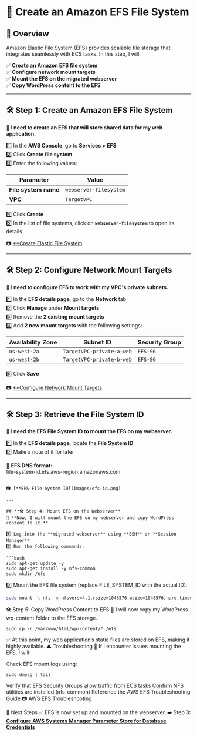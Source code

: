 # **📂 Create an Amazon EFS File System**

## **📌 Overview**
Amazon Elastic File System (EFS) provides scalable file storage that integrates seamlessly with ECS tasks. In this step, I will:

✅ **Create an Amazon EFS file system**  
✅ **Configure network mount targets**  
✅ **Mount the EFS on the migrated webserver**  
✅ **Copy WordPress content to the EFS**  

---

## **🛠️ Step 1: Create an Amazon EFS File System**
📌 **I need to create an EFS that will store shared data for my web application.**

1️⃣ In the **AWS Console**, go to **Services > EFS**  
2️⃣ Click **Create file system**  
3️⃣ Enter the following values:

| Parameter             | Value                      |
|----------------------|--------------------------|
| **File system name** | `webserver-filesystem`   |
| **VPC**              | `TargetVPC`              |

4️⃣ Click **Create**  
5️⃣ In the list of file systems, click on **`webserver-filesystem`** to open its details  

📷 [**Create Elastic File System](images/create-efs.png)

---

## **🛠️ Step 2: Configure Network Mount Targets**
📌 **I need to configure EFS to work with my VPC's private subnets.**

1️⃣ In the **EFS details page**, go to the **Network** tab  
2️⃣ Click **Manage** under **Mount targets**  
3️⃣ Remove the **2 existing mount targets**  
4️⃣ Add **2 new mount targets** with the following settings:

| Availability Zone | Subnet ID                     | Security Group |
|------------------|-----------------------------|---------------|
| `us-west-2a`    | `TargetVPC-private-a-web`   | `EFS-SG`      |
| `us-west-2b`    | `TargetVPC-private-b-web`   | `EFS-SG`      |

5️⃣ Click **Save**  

📷 [**Configure Network Mount Targets](images/configure-mount-targets.png)

---

## **🛠️ Step 3: Retrieve the File System ID**
📌 **I need the EFS File System ID to mount the EFS on my webserver.**  

1️⃣ In the **EFS details page**, locate the **File System ID**  
2️⃣ Make a note of it for later  

🔗 **EFS DNS format:**  
file-system-id.efs.aws-region.amazonaws.com
```

📷 [**EFS File System ID](images/efs-id.png)

---

## **🛠️ Step 4: Mount EFS on the Webserver**
📌 **Now, I will mount the EFS on my webserver and copy WordPress content to it.**  

1️⃣ Log into the **migrated webserver** using **SSH** or **Session Manager**  
2️⃣ Run the following commands:

```bash
sudo apt-get update -y
sudo apt-get install -y nfs-common
sudo mkdir /efs
```
3️⃣ Mount the EFS file system (replace FILE_SYSTEM_ID with the actual ID):
```bash
sudo mount -t nfs -o nfsvers=4.1,rsize=1048576,wsize=1048576,hard,timeo=600,retrans=2,noresvport FILE_SYSTEM_ID.efs.us-west-2.amazonaws.com:/ /efs
```
🛠️ Step 5: Copy WordPress Content to EFS
📌 I will now copy my WordPress wp-content folder to the EFS storage.
```
sudo cp -r /var/www/html/wp-content/* /efs
```
✅ At this point, my web application’s static files are stored on EFS, making it highly available.
⚠️ Troubleshooting
📌 If I encounter issues mounting the EFS, I will:

Check EFS mount logs using:
```
sudo dmesg | tail
```
Verify that EFS Security Groups allow traffic from ECS tasks
Confirm NFS utilities are installed (nfs-common)
Reference the AWS EFS Troubleshooting Guide
📷 AWS EFS Troubleshooting

📌 Next Steps
✅ EFS is now set up and mounted on the webserver.
➡️ Step 3: **[Configure AWS Systems Manager Parameter Store for Database Credentials](../docs/store-db-credentials.md)** 
